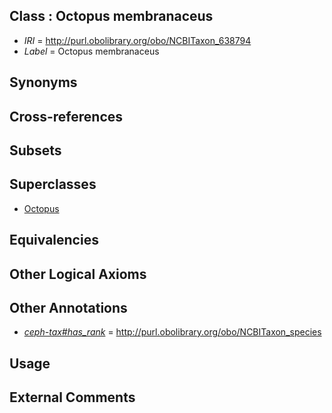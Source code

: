 
## Class : Octopus membranaceus

 * *IRI* = http://purl.obolibrary.org/obo/NCBITaxon_638794
 * *Label* = Octopus membranaceus

## Synonyms


## Cross-references


## Subsets


## Superclasses

 * [Octopus](../../NCBITaxon/43/NCBITaxon_6643.md)

## Equivalencies


## Other Logical Axioms


## Other Annotations

 * *[ceph-tax#has_rank](../../ceph-tax#has/nk/ceph-tax#has_rank.md)* = http://purl.obolibrary.org/obo/NCBITaxon_species

## Usage


## External Comments

